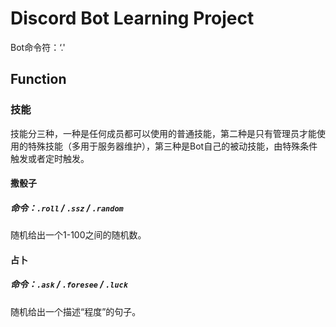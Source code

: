 # Discord Bot Learning Project

Bot命令符：‘.'

## Function

### 技能
技能分三种，一种是任何成员都可以使用的普通技能，第二种是只有管理员才能使用的特殊技能（多用于服务器维护），第三种是Bot自己的被动技能，由特殊条件触发或者定时触发。

#### 撒骰子
##### 命令：`.roll` / `.ssz` / `.random`
随机给出一个1-100之间的随机数。

#### 占卜
##### 命令：`.ask` / `.foresee` / `.luck`
随机给出一个描述“程度”的句子。
